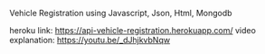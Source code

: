 Vehicle Registration using Javascript, Json, Html, Mongodb

heroku link: https://api-vehicle-registration.herokuapp.com/
video explanation: https://youtu.be/_dJhjkvbNqw
